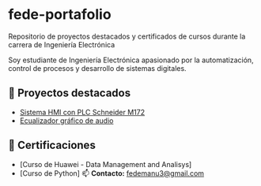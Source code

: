 # fede-portafolio
Repositorio de proyectos destacados y certificados de cursos durante la carrera de Ingeniería Electrónica

Soy estudiante de Ingeniería Electrónica apasionado por la automatización, control de procesos y desarrollo de sistemas digitales.

## 🚀 Proyectos destacados
- [Sistema HMI con PLC Schneider M172](proyectos/hmi-plc-m172/)
- [Ecualizador gráfico de audio](proyectos/ecualizador-de-audio/)

## 📜 Certificaciones
- [Curso de Huawei - Data Management and Analisys]
- [Curso de Python]
📫 **Contacto:** [fedemanu3@gmail.com](mailto:fedemanu3@gmail.com)
